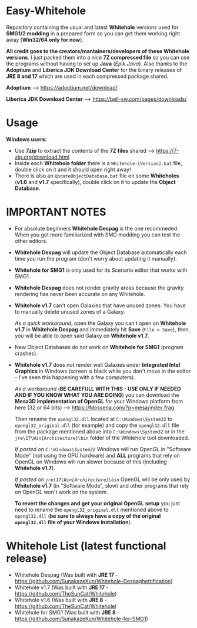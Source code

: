 # Easy-Whitehole

Repository containing the usual and latest **Whitehole** versions used for **SMG1/2 modding** in a prepared form so you can get them working right away (**Win32/64 only for now**).

**All credit goes to the creators/mantainers/developers of these Whitehole versions**. I just packed them into a nice **7Z compressed file** so you can use the programs without having to set up **Java** (*Epik Java*). Also thanks to the **Adoptium** and **Liberica JDK Download Center** for the binary releases of **JRE 8 and 17** which are used in each compressed package shared.

**Adoptium** --> https://adoptium.net/download/

**Liberica JDK Download Center** --> https://bell-sw.com/pages/downloads/

# Usage

**Windows users:** 

- Use **7zip** to extract the contents of the **7Z files** shared --> https://7-zip.org/download.html
- Inside each **Whitehole folder** there is a `Whitehole-[Version].bat` file, double click on it and it should open right away!
- There is also an `UpdateObjectDatabase.bat` file on some **Whiteholes** (**v1.6** and **v1.7** specifically), double click on it to update the **Object Database**.

# IMPORTANT NOTES

- For absolute beginners **Whitehole Despag** is the one recommeded. When you get more familiarized with SMG modding you can test the other editors.
- **Whitehole Despag** will update the Object Database automatically each time you run the program (don't worry about updating it manually).
- **Whitehole for SMG1** is only used for its Scenario editor that works with SMG1.
- **Whitehole Despag** does not render gravity areas because the gravity rendering has never been accurate on any Whitehole.
- **Whitehole v1.7** can't open Galaxies that have unused zones. You have to manually delete unused zones of a Galaxy. 
  
  *As a quick workaround*, open the Galaxy you can't open on **Whitehole v1.7** in **Whitehole Despag** and immediately hit **Save** (`File > Save`), then, you will be able to open said Galaxy on **Whitehole v1.7**.
  
- New Object Databases do not work on **Whitehole for SMG1** (program crashes).
- **Whitehole v1.7** does not render well Galaxies under **Integrated Intel Graphics** in Windows (screen is black while you don't move in the editor - I've seen this happening with a few computers).
  
  *As a workaround* (**BE CAREFULL WITH THIS - USE ONLY IF NEEDED AND IF YOU KNOW WHAT YOU ARE DOING**) you can download the **Mesa3D implementation of OpenGL** for your Windows platform from here (32 or 64 bits) --> https://fdossena.com/?p=mesa/index.frag
  
  Then rename the `opengl32.dll` located at `C:\Windows\System32` to `opengl32_original.dll` (for example) and copy the `opengl32.dll` file from the package mentioned above into `C:\Windows\System32` or in the `jre\17\Win[Architecture]\bin` folder of the Whitehole tool downloaded.
  
  *If pasted on `C:\Windows\System32`* Windows will run OpenGL in "Software Mode" (not using the GPU hardware) and **ALL** programs that rely on OpenGL on Windows will run slower because of this (including **Whitehole v1.7**).
  
  *If pasted on `jre\17\Win[Architecture]\bin`* OpenGL will be only used by **Whitehole v1.7** (in "Software Mode", slow) and other programs that rely on OpenGL won't work on the system.
  
  **To revert the changes and get your original OpenGL setup** you just need to rename the `opengl32_original.dll` mentioned above to `opengl32.dll` (**be sure to always have a copy of the original `opengl32.dll` file of your Windows installation**).

# Whitehole List (latest functional release)

- Whitehole Despag (Was built with **JRE 17** - https://github.com/SunakazeKun/Whitehole-Despaghettification)
- Whitehole v1.7 (Was built with **JRE 17** - https://github.com/TheSunCat/Whitehole)
- Whitehole v1.6 (Was built with **JRE 8** - https://github.com/TheSunCat/Whitehole)
- Whitehole for SMG1 (Was built with **JRE 8** - https://github.com/SunakazeKun/Whitehole-for-SMG1)
